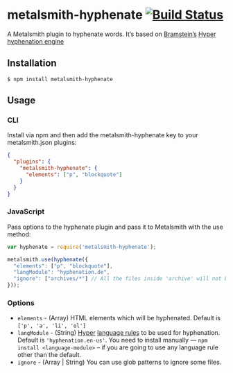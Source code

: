 # metalsmith-hyphenate [![Build Status](https://travis-ci.org/saneef/metalsmith-hyphenate.svg?branch=master)](https://travis-ci.org/saneef/metalsmith-hyphenate)

A Metalsmith plugin to hyphenate words. It’s based on [Bramstein’s](https://github.com/bramstein) [Hyper hyphenation engine](https://github.com/bramstein/Hypher)

## Installation

```
$ npm install metalsmith-hyphenate
```

## Usage

### CLI

Install via npm and then add the metalsmith-hyphenate key to your metalsmith.json plugins:

```JSON
{
  "plugins": {
    "metalsmith-hyphenate": {
      "elements": ["p", "blockquote"]
    }
  }
}
```

### JavaScript
Pass options to the hyphenate plugin and pass it to Metalsmith with the use method:

```JavaScript
var hyphenate = require('metalsmith-hyphenate');

metalsmith.use(hyphenate({
  "elements": ["p", "blockquote"],
  "langModule": "hyphenation.de",
  "ignore": ["archives/*"] // All the files inside 'archive' will not be hyphenated
}));
```

### Options

- `elements` - (Array) HTML elements which will be hyphenated. Default is `['p', 'a', 'li', 'ol']`
- `langModule` - (String) [Hyper](https://github.com/bramstein/Hypher#nodejs) [language rules](https://github.com/bramstein/hyphenation-patterns) to be used for hyphenation. Default is `'hyphenation.en-us'`. You need to install manually — `npm install <language-module>` – if you are going to use any language rule other than the default.
- `ignore` - (Array | String) You can use glob patterns to ignore some files.
